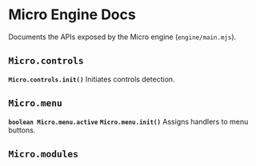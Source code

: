 # Micro Engine Docs
Documents the APIs exposed by the Micro engine (`engine/main.mjs`).

## `Micro.controls`
**`Micro.controls.init()`**
Initiates controls detection.

## `Micro.menu`
**`boolean Micro.menu.active`**
**`Micro.menu.init()`**
Assigns handlers to menu buttons.

## `Micro.modules`
